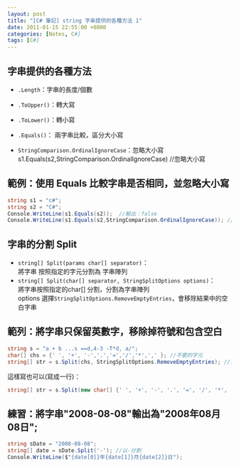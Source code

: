 ```yaml
---
layout: post
title: "[C# 筆記] string 字串提供的各種方法 1"
date: 2011-01-15 22:55:00 +0800
categories: [Notes, C#]
tags: [C#]
---
```


## 字串提供的各種方法

- `.Length`：字串的長度/個數
- `.ToUpper()`：轉大寫
- `.ToLower()`：轉小寫  

- `.Equals()`： 兩字串比較，區分大小寫
- `StringComparison.OrdinalIgnoreCase`：忽略大小寫
s1.Equals(s2,StringComparison.OrdinalIgnoreCase) //忽略大小寫

## 範例：使用 Equals 比較字串是否相同，並忽略大小寫
``` c#
string s1 = "c#";
string s2 = "C#";
Console.WriteLine(s1.Equals(s2));  //輸出：false
Console.WriteLine(s1.Equals(s2,StringComparison.OrdinalIgnoreCase)); //輸出：true
```

## 字串的分割 Split

- `string[] Split(params char[] separator)`：  
將字串 按照指定的字元分割為 字串陣列  
- `string[] Split(char[] separator, StringSplitOptions options)`：  
將字串按照指定的char[] 分割，分割為字串陣列  
options 選擇`StringSplitOptions.RemoveEmptyEntries`，會移除結果中的空白字串  

## 範列：將字串只保留英數字，移除掉符號和包含空白

```c#
string s = "a + b ...s ==d,4-3 -T*d, a/";
char[] chs = {' ', '+', '-','.','=','/','*',',' }; //不要的字元
string[] str = s.Split(chs, StringSplitOptions.RemoveEmptyEntries); //分割字串，移除空白
```
這樣寫也可以(寫成一行)：
```c#
string[] str = s.Split(new char[] {' ', '+', '-', '.', '=', '/', '*', ',' }, StringSplitOptions.RemoveEmptyEntries); //分割字串，移除空白
```

## 練習：將字串"2008-08-08"輸出為"2008年08月08日";
```c#
string sDate = "2008-08-08";
string[] date = sDate.Split('-'); //以-分割
Console.WriteLine($"{date[0]}年{date[1]}月{date[2]}日");
```
